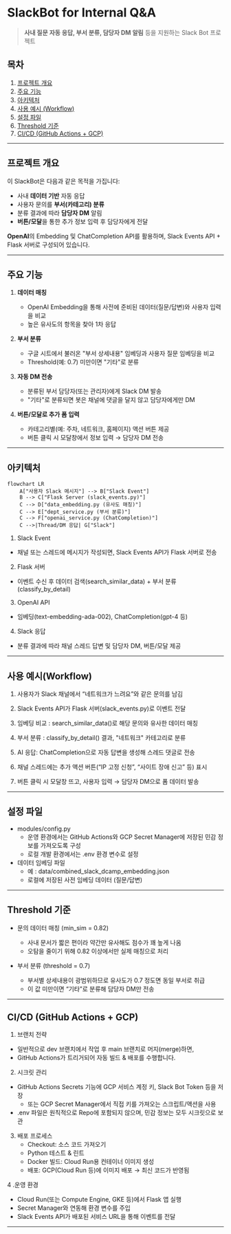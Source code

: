 # SlackBot for Internal Q&A

> **사내 질문 자동 응답, 부서 분류, 담당자 DM 알림** 등을 지원하는 Slack Bot 프로젝트

## 목차
1. [프로젝트 개요](#프로젝트-개요)
2. [주요 기능](#주요-기능)
3. [아키텍처](#아키텍처)
4. [사용 예시 (Workflow)](#사용-예시-workflow)
5. [설정 파일](#설정-파일)
6. [Threshold 기준](#threshold-기준)
7. [CI/CD (GitHub Actions + GCP)](#cicd-github-actions--gcp)


---

## 프로젝트 개요

이 SlackBot은 다음과 같은 목적을 가집니다:

- 사내 **데이터 기반** 자동 응답
- 사용자 문의를 **부서(카테고리) 분류**
- 분류 결과에 따라 **담당자 DM** 알림
- **버튼/모달**을 통한 추가 정보 입력 후 담당자에게 전달

**OpenAI**의 Embedding 및 ChatCompletion API를 활용하며, Slack Events API + Flask 서버로 구성되어 있습니다.

---

## 주요 기능

1. **데이터 매칭**  
   - OpenAI Embedding을 통해 사전에 준비된 데이터(질문/답변)와 사용자 입력을 비교  
   - 높은 유사도의 항목을 찾아 1차 응답

2. **부서 분류**  
   - 구글 시트에서 불러온 "부서 상세내용" 임베딩과 사용자 질문 임베딩을 비교  
   - Threshold(예: 0.7) 미만이면 "기타"로 분류

3. **자동 DM 전송**  
   - 분류된 부서 담당자(또는 관리자)에게 Slack DM 발송  
   - "기타"로 분류되면 봇은 채널에 댓글을 달지 않고 담당자에게만 DM

4. **버튼/모달로 추가 폼 입력**  
   - 카테고리별(예: 주차, 네트워크, 홈페이지) 액션 버튼 제공  
   - 버튼 클릭 시 모달창에서 정보 입력 → 담당자 DM 전송

---

## 아키텍처

```mermaid
flowchart LR
    A["사용자 Slack 메시지"] --> B["Slack Event"]
    B --> C["Flask Server (slack_events.py)"]
    C --> D["data_embedding.py (유사도 매칭)"]
    C --> E["dept_service.py (부서 분류)"]
    C --> F["openai_service.py (ChatCompletion)"]
    C -->|Thread/DM 응답| G["Slack"]
```
1. Slack Event
  - 채널 또는 스레드에 메시지가 작성되면, Slack Events API가 Flask 서버로 전송
2. Flask 서버
  - 이벤트 수신 후 데이터 검색(search_similar_data) + 부서 분류(classify_by_detail)
3. OpenAI API
  - 임베딩(text-embedding-ada-002), ChatCompletion(gpt-4 등)
4. Slack 응답
  - 분류 결과에 따라 채널 스레드 답변 및 담당자 DM, 버튼/모달 제공

---

## 사용 예시(Workflow)

1. 사용자가 Slack 채널에서 “네트워크가 느려요”와 같은 문의를 남김

2. Slack Events API가 Flask 서버(slack_events.py)로 이벤트 전달

3. 임베딩 비교 : search_similar_data()로 해당 문의와 유사한 데이터 매칭

4. 부서 분류 : classify_by_detail() 결과, "네트워크" 카테고리로 분류

5. AI 응답: ChatCompletion으로 자동 답변을 생성해 스레드 댓글로 전송

6. 채널 스레드에는 추가 액션 버튼(“IP 고정 신청”, “사이트 장애 신고” 등) 표시

7. 버튼 클릭 시 모달창 뜨고, 사용자 입력 → 담당자 DM으로 폼 데이터 발송

--- 

## 설정 파일

- modules/config.py
  - 운영 환경에서는 GitHub Actions와 GCP Secret Manager에 저장된 민감 정보를 가져오도록 구성
  - 로컬 개발 환경에서는 .env 환경 변수로 설정
- 데이터 임베딩 파일
  - 예 : data/combined_slack_dcamp_embedding.json
  - 로컬에 저장된 사전 임베딩 데이터 (질문/답변)

---

## Threshold 기준

- 문의 데이터 매칭 (min_sim = 0.82)
  - 사내 문서가 짧은 편이라 약간만 유사해도 점수가 꽤 높게 나옴
  - 오탐을 줄이기 위해 0.82 이상에서만 실제 매칭으로 처리

- 부서 분류 (threshold = 0.7)
  - 부서별 상세내용이 광범위하므로 유사도가 0.7 정도면 동일 부서로 취급
  - 이 값 미만이면 “기타”로 분류해 담당자 DM만 전송

---

## CI/CD (GitHub Actions + GCP)

1. 브랜치 전략
  - 일반적으로 dev 브랜치에서 작업 후 main 브랜치로 머지(merge)하면,
  - GitHub Actions가 트리거되어 자동 빌드 & 배포를 수행합니다.

2. 시크릿 관리
  - GitHub Actions Secrets 기능에 GCP 서비스 계정 키, Slack Bot Token 등을 저장
    - 또는 GCP Secret Manager에서 직접 키를 가져오는 스크립트/액션을 사용
  - .env 파일은 원칙적으로 Repo에 포함되지 않으며, 민감 정보는 모두 시크릿으로 보관

3. 배포 프로세스
   - Checkout: 소스 코드 가져오기
   - Python 테스트 & 린트
   - Docker 빌드: Cloud Run용 컨테이너 이미지 생성
   - 배포: GCP(Cloud Run 등)에 이미지 배포 → 최신 코드가 반영됨

4 .운영 환경
  - Cloud Run(또는 Compute Engine, GKE 등)에서 Flask 앱 실행
  - Secret Manager와 연동해 환경 변수를 주입
  - Slack Events API가 배포된 서비스 URL을 통해 이벤트를 전달

---




